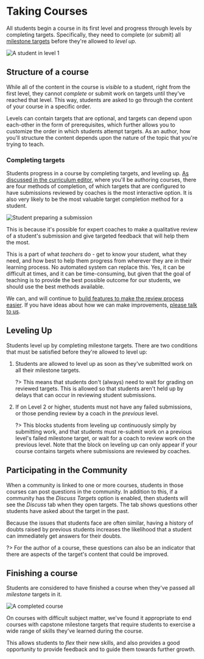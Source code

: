 # Taking Courses

All students begin a course in its first level and progress through levels by completing targets. Specifically, they need to complete (or submit) all [milestone targets](/targets?id=milestone-targets) before they're allowed to _level up_.

![A student in level 1](https://res.cloudinary.com/sv-co/image/upload/v1574413997/pupilfirst_documentation/taking_courses/student_curriculum_l1_vsiipg.png)

## Structure of a course

While all of the content in the course is _visible_ to a student, right from the first level, they cannot _complete_ or submit work on targets until they've reached that level. This way, students are asked to go through the content of your course in a specific order.

Levels can contain targets that are optional, and targets can depend upon each-other in the form of prerequisites, which further allows you to customize the order in which students attempt targets. As an author, how you'll structure the content depends upon the nature of the topic that you're trying to teach.

### Completing targets

Students progress in a course by completing targets, and leveling up. [As discussed in the curriculum editor](/curriculum_editor?id=setting-the-method-of-completion), where you'll be authoring courses, there are four methods of completion, of which targets that are configured to have submissions reviewed by coaches is the most interactive option. It is also very likely to be the most valuable target completion method for a student.

![Student preparing a submission](https://res.cloudinary.com/sv-co/image/upload/v1574582893/pupilfirst_documentation/taking_courses/create_submission_kj16o8.png)

This is because it's possible for expert coaches to make a qualitative review of a student's submission and give targeted feedback that will help them the most.

This is a part of what _teachers_ do - get to know your student, what they need, and how best to help them progress from wherever they are in their learning process. No automated system can replace this. Yes, it can be difficult at times, and it can be time-consuming, but given that the goal of teaching is to provide the best possible outcome for our students, we should use the best methods available.

We can, and will continue to [build features to make the review process easier](/reviewing_submissions?id=review-checklist). If you have ideas about how we can make improvements, [please talk to us](mailto:support@pupilfirst.com).

## Leveling Up

Students level up by completing milestone targets. There are two conditions that must be satisfied before they're allowed to level up:

1. Students are allowed to level up as soon as they've submitted work on all their milestone targets.

   ?> This means that students don't (always) need to wait for grading on reviewed targets. This is allowed so that students aren't held up by delays that can occur in reviewing student submissions.

2. If on Level 2 or higher, students must not have any failed submissions, or those pending review by a coach in the _previous_ level.

   ?> This blocks students from leveling up continuously simply by submitting work, and that students must re-submit work on a previous level's failed milestone target, or wait for a coach to review work on the previous level. Note that the block on leveling up can only appear if your course contains targets where submissions are reviewed by coaches.

## Participating in the Community

When a community is linked to one or more courses, students in those courses can post questions in the community. In addition to this, if a community has the _Discuss Targets_ option is enabled, then students will see the _Discuss_ tab when they open targets. The tab shows questions other students have asked about the target in the past.

Because the issues that students face are often similar, having a history of doubts raised by previous students increases the likelihood that a student can immediately get answers for their doubts.

?> For the author of a course, these questions can also be an indicator that there are aspects of the target's content that could be improved.

## Finishing a course

Students are considered to have finished a course when they've passed all _milestone_ targets in it.

![A completed course](https://res.cloudinary.com/sv-co/image/upload/v1574423330/pupilfirst_documentation/taking_courses/course_complete_vtvncc.png)

On courses with difficult subject matter, we've found it appropriate to end courses with capstone milestone targets that require students to exercise a wide range of skills they've learned during the course.

This allows students to _flex_ their new skills, and also provides a good opportunity to provide feedback and to guide them towards further growth.
